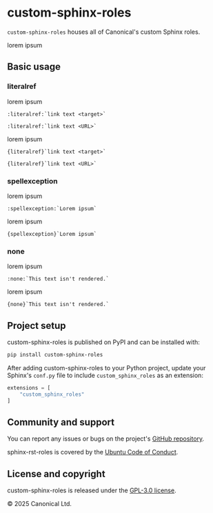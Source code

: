# custom-sphinx-roles

`custom-sphinx-roles` houses all of Canonical's custom Sphinx roles.

lorem ipsum

## Basic usage

### literalref

lorem ipsum

```
:literalref:`link text <target>`

:literalref:`link text <URL>`
```

lorem ipsum

```
{literalref}`link text <target>`

{literalref}`link text <URL>`
```

### spellexception

lorem ipsum

```
:spellexception:`Lorem ipsum`
```

lorem ipsum

```
{spellexception}`Lorem ipsum`
```

### none

lorem ipsum

```
:none:`This text isn't rendered.`
```

lorem ipsum

```
{none}`This text isn't rendered.`
```

## Project setup

custom-sphinx-roles is published on PyPI and can be installed with:

```bash
pip install custom-sphinx-roles
```

After adding custom-sphinx-roles to your Python project, update your Sphinx's `conf.py`
file to include `custom_sphinx_roles` as an extension:

```python
extensions = [
    "custom_sphinx_roles"
]
```

## Community and support

You can report any issues or bugs on the project's [GitHub
repository](https://github.com/jahn-junior/sphinx-rst-roles).

sphinx-rst-roles is covered by the [Ubuntu Code of
Conduct](https://ubuntu.com/community/ethos/code-of-conduct).

## License and copyright

custom-sphinx-roles is released under the [GPL-3.0 license](LICENSE).

<!-- FIXME -->

© 2025 Canonical Ltd.
